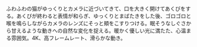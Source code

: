 ふわふわの猫がゆっくりとカメラに近づいてきて、口を大きく開けてあくびをする。あくびが終わると表情が和らぎ、ゆっくりとまばたきをした後、ゴロゴロと喉を鳴らしながらカメラのレンズにそっと頬をこすりつける。眠そうなしぐさから甘えるような動きへの自然な変化を捉える。暖かく優しい光に満たた、心温まる雰囲気。4K、高フレームレート、滑らかな動き。